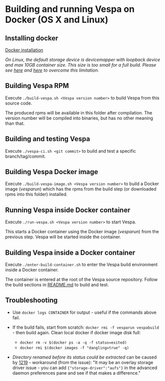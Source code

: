 
# Building and running Vespa on Docker (OS X and Linux)

## Installing docker
[Docker installation](https://docs.docker.com/engine/installation/)

*On Linux, the default storage device is devicemapper with loopback device and max 10GB container size. This size is too small for a full build. Please see [here](http://www.projectatomic.io/blog/2016/03/daemon_option_basedevicesize/) and [here](http://www.projectatomic.io/blog/2015/06/notes-on-fedora-centos-and-docker-storage-drivers/) to overcome this limitation.*


## Building Vespa RPM
Execute ```./build-vespa.sh <Vespa version number>``` to build Vespa from this source code.

The produced rpms will be available in this folder after compilation.
The version number will be compiled into binaries, but has no other meaning than that.


## Building and testing Vespa
Execute ```./vespa-ci.sh <git commit>``` to build and test a specific branch/tag/commit.


## Building Vespa Docker image
Execute ```./build-vespa-image.sh <Vespa version number>``` to build a Docker image (*vesparun*) which has the rpms
from the build step (or downloaded rpms into this folder) installed.


## Running Vespa inside Docker container
Execute ```./run-vespa.sh <Vespa version number>``` to start Vespa.

This starts a Docker container using the Docker image (*vesparun*) from the previous step.
Vespa will be started inside the container.


## Building Vespa inside a Docker container
Execute ```./enter-build-container.sh``` to enter the Vespa build environment inside a Docker container.

The container is entered at the root of the Vespa source repository. Follow the build sections in [README.md](https://github.com/yahoo/vespa/blob/master/README.md) to build and test.


## Troubleshooting
- Use ```docker logs CONTAINER``` for output - useful if the commands above fail.

- If the build fails, start from scratch: ```docker rmi -f vesparun vespabuild``` - then build again. Clean local docker if docker image disk full:
    - ```docker rm -v $(docker ps -a -q -f status=exited)```
    - ```docker rmi $(docker images -f "dangling=true" -q)```

- _Directory renamed before its status could be extracted_ can be caused by [1219](https://github.com/docker/for-mac/issues/1219) - workaround (from the issue): "It may be an overlay storage driver issue - you can add ```{"storage-driver":"aufs"}``` in the advanced daemon preferences pane and see if that makes a difference."
